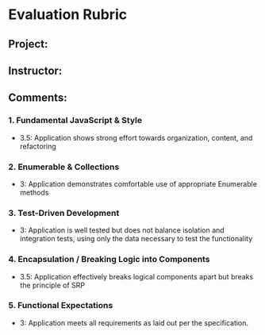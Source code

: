 # Evaluation Rubric
## Project:
## Instructor:
## Comments:

### 1. Fundamental JavaScript & Style

* 3.5:  Application shows strong effort towards organization, content, and refactoring

### 2. Enumerable & Collections

* 3: Application demonstrates comfortable use of appropriate Enumerable methods

### 3. Test-Driven Development

* 3: Application is well tested but does not balance isolation and integration tests, using only the data necessary to test the functionality

### 4. Encapsulation / Breaking Logic into Components

* 3.5: Application effectively breaks logical components apart but breaks the principle of SRP

### 5. Functional Expectations

* 3: Application meets all requirements as laid out per the specification.
